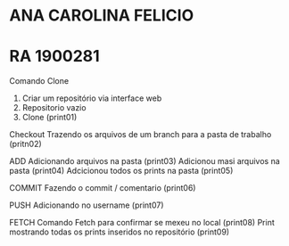 # ANA CAROLINA FELICIO
# RA 1900281

Comando Clone

1. Criar um repositório via interface web
2. Repositorio vazio
3. Clone (print01)

Checkout
Trazendo os arquivos de um branch para a pasta de trabalho (pritn02)

ADD
Adicionando arquivos na pasta (print03)
Adicionou masi arquivos na pasta (print04)
Adcicionou todos os prints na pasta (print05)


COMMIT
Fazendo o commit / comentario (print06) 

PUSH
Adicionando no username (print07)

FETCH
Comando Fetch para confirmar se mexeu no local (print08)
Print mostrando todas os prints inseridos no repositório (print09)
